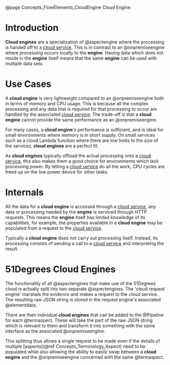 @page Concepts_FlowElements_CloudEngine Cloud Engine

# Introduction

**Cloud engines** are a specialization of @aspectengine where the processing is handed off to a
[cloud service](@term{CloudService}). This is in contrast to an @onpremiseengine where processing 
occurs locally to the **engine**. Having data which does not reside
in the **engine** itself means that the same **engine** can be used with multiple data sets.

# Use Cases

A **cloud engine** is very lightweight compared to an @onpremiseengine both in terms of memory and CPU usage.
This is because all the complex processing and any data that is required for that processing to occur are handled
by the associated [cloud service](@term{CloudService}). The trade-off is that a **cloud engine**
cannot provide the same performance as an @onpremiseengine.

For many cases, a **cloud engine**'s performance is sufficient, and is ideal for small environments where
memory is in short supply. On small services such as a cloud Lambda function where there are low limits to the size of
the services, **cloud engines** are a perfect fit.

As **cloud engines** typically offload the actual processing onto a [cloud service](@term{CloudService}), this
also makes them a good choice for environments which lack processing power. By letting a
[cloud service](@term{CloudService}) do all the work, CPU cycles are freed up on the low power device for other
tasks.

# Internals

All the data for a **cloud engine** is accessed through a [cloud service](@term{CloudService}), any data
or processing needed by the **engine** is serviced through HTTP requests. This means the **engine** itself
has limited knowledge of its capabilities, for example, the properties available in a **cloud engine** may be
populated from a request to the [cloud service](@term{CloudService}).

Typically a **cloud engine** does not carry out processing itself. Instead, its processing consists of sending
a call to a [cloud service](@term{CloudService}) and interpreting the result.

# 51Degrees Cloud Engines

The functionality of all @aspectengines that make use of the 51Degrees cloud is actually split into two 
separate @aspectengines.
The 'cloud request engine' marshals the evidence and makes a request to the cloud service. The resulting
raw JSON string is stored in the request engine's associated @elementdata.

There are then individual **cloud engines** that can be added to the @Pipeline for each @termaspect. These will take
the part of the raw JSON string which is relevant to them and transform it into something with the same interface
as the associated @onpremiseengine.

This splitting thus allows a single request to be made even if the details of multiple [aspects](@ref Concepts_Terminology_Aspect) need to be 
populated while also allowing the ability to easily swap between a **cloud engine** and the @onpremiseengine 
concerned with the same @termaspect.
